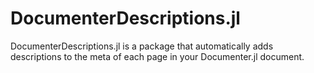 # DocumenterDescriptions.jl

DocumenterDescriptions.jl is a package that automatically adds descriptions to the meta of each page in your Documenter.jl document.